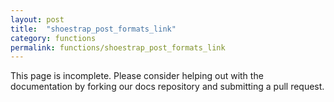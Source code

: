 ```yaml
---
layout: post
title:  "shoestrap_post_formats_link"
category: functions
permalink: functions/shoestrap_post_formats_link
---
```


This page is incomplete. Please consider helping out with the documentation by forking our docs repository and submitting a pull request.
